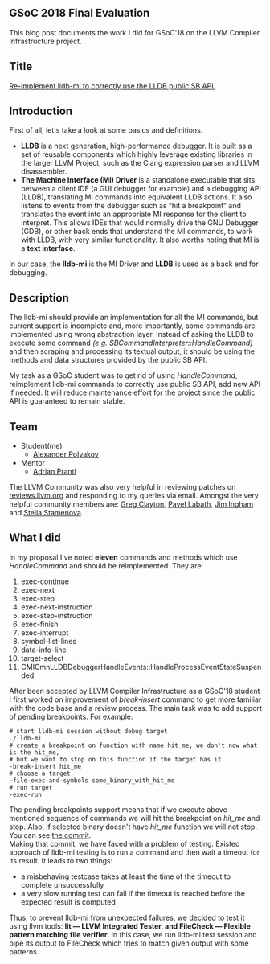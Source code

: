 ## GSoC 2018 Final Evaluation
This blog post documents the work I did for GSoC'18 on the LLVM Compiler Infrastructure project.

## Title
[Re-implement lldb-mi to correctly use the LLDB public SB API.](http://llvm.org/OpenProjects.html#lldb-reimplement-lldb-mi)

## Introduction
First of all, let's take a look at some basics and definitions.  
* **LLDB** is a next generation, high-performance debugger. It is built as a set of reusable components which highly leverage existing libraries in the larger LLVM Project, such as the Clang expression parser and LLVM disassembler.  
* **The Machine Interface (MI) Driver** is a standalone executable that sits between a client IDE (a GUI debugger for example) and a debugging API (LLDB), translating MI commands into equivalent LLDB actions. It also listens to events from the debugger such as “hit a breakpoint” and translates the event into an appropriate MI response for the client to interpret. This allows IDEs that would normally drive the GNU Debugger (GDB), or other back ends that understand the MI commands, to work with LLDB, with very similar functionality. It also worths noting that MI is a **text interface**.

In our case, the **lldb-mi** is the MI Driver and **LLDB** is used as a back end for debugging.

## Description
The lldb-mi should provide an implementation for all the MI commands, but current support is incomplete and, more importantly, some commands are implemented using wrong abstraction layer. Instead of asking the LLDB to execute some command _(e.g. SBCommandInterpreter::HandleCommand)_ and then scraping and processing its textual output, it should be using the methods and data structures provided by the public SB API.  

My task as a GSoC student was to get rid of using _HandleCommand_, reimplement lldb-mi commands to correctly use public SB API, add new API if needed. It will reduce maintenance effort for the project since the public API is guaranteed to remain stable.

## Team
* Student(me)
  * [Alexander Polyakov](https://reviews.llvm.org/p/apolyakov)
* Mentor
  * [Adrian Prantl](https://reviews.llvm.org/p/aprantl/) 

The LLVM Community was also very helpful in reviewing patches on [reviews.llvm.org](reviews.llvm.org) and responding to my queries via email. Amongst the very helpful community members are: [Greg Clayton](https://reviews.llvm.org/p/clayborg/), [Pavel Labath](https://reviews.llvm.org/p/labath/), [Jim Ingham](https://reviews.llvm.org/p/jingham/) and [Stella Stamenova](https://reviews.llvm.org/p/stella.stamenova/).

## What I did
In my proposal I've noted **eleven** commands and methods which use _HandleCommand_ and should be reimplemented. They are:
1. exec-continue
1. exec-next
1. exec-step
1. exec-next-instruction
1. exec-step-instruction
1. exec-finish
1. exec-interrupt
1. symbol-list-lines
1. data-info-line
1. target-select
1. CMICmnLLDBDebuggerHandleEvents::HandleProcessEventStateSuspended

After been accepted by LLVM Compiler Infrastructure as a GSoC'18 student I first worked on improvement of _break-insert_ command to get more familiar with the code base and a review process. The main task was to add support of pending breakpoints. For example:
```
# start lldb-mi session without debug target
./lldb-mi
# create a breakpoint on function with name hit_me, we don't now what is the hit_me,
# but we want to stop on this function if the target has it
-break-insert hit_me
# choose a target
-file-exec-and-symbols some_binary_with_hit_me
# run target
-exec-run
```
The pending breakpoints support means that if we execute above mentioned sequence of commands we will hit the breakpoint on _hit_me_ and stop. Also, if selected binary doesn't have _hit_me_ function we will not stop. You can see [the commit](https://github.com/llvm-mirror/lldb/commit/26acfa38acd28a4fe345ef9d1268c8959f24c319).  
Making that commit, we have faced with a problem of testing. Existed approach of lldb-mi testing is to run a command and then wait a timeout for its result. It leads to two things:
* a misbehaving testcase takes at least the time of the timeout to complete unsuccessfully
* a very slow running test can fail if the timeout is reached before the expected result is computed

Thus, to prevent lldb-mi from unexpected failures, we decided to test it using llvm tools: **lit &mdash; LLVM Integrated Tester, and FileCheck &mdash; Flexible pattern matching file verifier**. In this case, we run lldb-mi test session and pipe its output to FileCheck which tries to match given output with some patterns.

